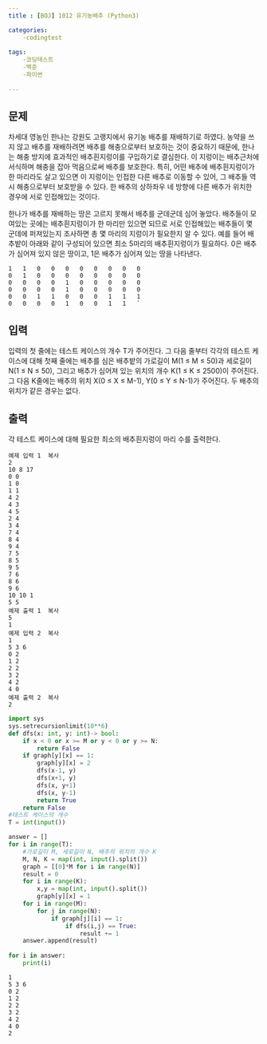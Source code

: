 ```yaml
---
title : [BOJ] 1012 유기농배추 (Python3)

categories:
    -codingtest
    
tags:
    -코딩테스트
    -백준
    -파이썬
    
---
```

## 문제
차세대 영농인 한나는 강원도 고랭지에서 유기농 배추를 재배하기로 하였다. 농약을 쓰지 않고 배추를 재배하려면 배추를 해충으로부터 보호하는 것이 중요하기 때문에, 한나는 해충 방지에 효과적인 배추흰지렁이를 구입하기로 결심한다. 이 지렁이는 배추근처에 서식하며 해충을 잡아 먹음으로써 배추를 보호한다. 특히, 어떤 배추에 배추흰지렁이가 한 마리라도 살고 있으면 이 지렁이는 인접한 다른 배추로 이동할 수 있어, 그 배추들 역시 해충으로부터 보호받을 수 있다. 한 배추의 상하좌우 네 방향에 다른 배추가 위치한 경우에 서로 인접해있는 것이다.

한나가 배추를 재배하는 땅은 고르지 못해서 배추를 군데군데 심어 놓았다. 배추들이 모여있는 곳에는 배추흰지렁이가 한 마리만 있으면 되므로 서로 인접해있는 배추들이 몇 군데에 퍼져있는지 조사하면 총 몇 마리의 지렁이가 필요한지 알 수 있다. 예를 들어 배추밭이 아래와 같이 구성되어 있으면 최소 5마리의 배추흰지렁이가 필요하다. 0은 배추가 심어져 있지 않은 땅이고, 1은 배추가 심어져 있는 땅을 나타낸다.
```
1	1	0	0	0	0	0	0	0	0
0	1	0	0	0	0	0	0	0	0
0	0	0	0	1	0	0	0	0	0
0	0	0	0	1	0	0	0	0	0
0	0	1	1	0	0	0	1	1	1
0	0	0	0	1	0	0	1	1	`
```

## 입력
입력의 첫 줄에는 테스트 케이스의 개수 T가 주어진다. 그 다음 줄부터 각각의 테스트 케이스에 대해 첫째 줄에는 배추를 심은 배추밭의 가로길이 M(1 ≤ M ≤ 50)과 세로길이 N(1 ≤ N ≤ 50), 그리고 배추가 심어져 있는 위치의 개수 K(1 ≤ K ≤ 2500)이 주어진다. 그 다음 K줄에는 배추의 위치 X(0 ≤ X ≤ M-1), Y(0 ≤ Y ≤ N-1)가 주어진다. 두 배추의 위치가 같은 경우는 없다.

## 출력
각 테스트 케이스에 대해 필요한 최소의 배추흰지렁이 마리 수를 출력한다.

```
예제 입력 1  복사
2
10 8 17
0 0
1 0
1 1
4 2
4 3
4 5
2 4
3 4
7 4
8 4
9 4
7 5
8 5
9 5
7 6
8 6
9 6
10 10 1
5 5
예제 출력 1  복사
5
1
예제 입력 2  복사
1
5 3 6
0 2
1 2
2 2
3 2
4 2
4 0
예제 출력 2  복사
2
```


```python
import sys
sys.setrecursionlimit(10**6)
def dfs(x: int, y: int)-> bool: 
    if x < 0 or x >= M or y < 0 or y >= N:
        return False
    if graph[y][x] == 1:
        graph[y][x] = 2
        dfs(x-1, y)
        dfs(x+1, y)
        dfs(x, y+1)
        dfs(x, y-1)
        return True
    return False
#테스트 케이스의 개수
T = int(input())

answer = []
for i in range(T):
    #가로길이 M, 세로길이 N, 배추의 위치의 개수 K
    M, N, K = map(int, input().split())
    graph = [[0]*M for i in range(N)]
    result = 0
    for i in range(K):
        x,y = map(int, input().split())
        graph[y][x] = 1
    for i in range(M):
        for j in range(N):
            if graph[j][i] == 1:
                if dfs(i,j) == True:
                    result += 1
    answer.append(result)
    
for i in answer:
    print(i)
```

    1
    5 3 6
    0 2
    1 2
    2 2
    3 2
    4 2
    4 0
    2



```python

```
